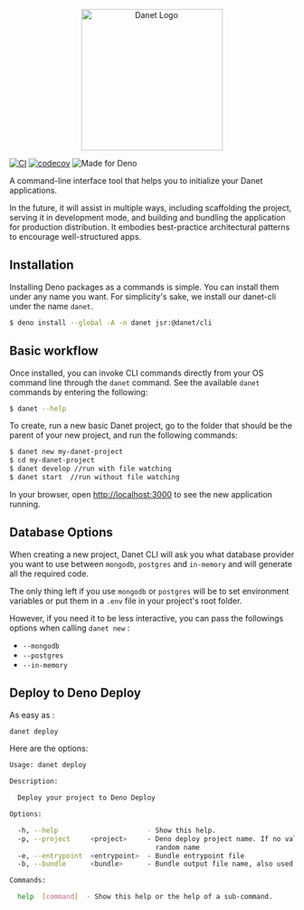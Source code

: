 <p align="center">
  <img src="https://user-images.githubusercontent.com/38007824/205580360-fa032554-5e9e-4266-8ec9-c78ca9a233bc.svg" width="250" alt="Danet Logo" />
</p>


[![CI](https://github.com/Sorikairox/Danet/actions/workflows/run-tests.yml/badge.svg)](https://github.com/Sorikairox/Danet/actions/workflows/run-tests.yml)
[![codecov](https://codecov.io/gh/Savory/Danet/branch/main/graph/badge.svg?token=R6WXVC669Z)](https://codecov.io/gh/Savory/Danet)
![Made for Deno](https://img.shields.io/badge/made%20for-Deno-6B82F6?style=flat-square)

A command-line interface tool that helps you to initialize your Danet applications.

In the future, it will assist in multiple ways, including scaffolding the project, serving it in development mode, and building and bundling the application for production distribution. It embodies best-practice architectural patterns to encourage well-structured apps.

## Installation

Installing Deno packages as a commands is simple. You can install them under any name you want. For simplicity's sake, we install our danet-cli under the name `danet`.

```bash
$ deno install --global -A -n danet jsr:@danet/cli
```

## Basic workflow

Once installed, you can invoke CLI commands directly from your OS command line through the `danet` command. See the available `danet` commands by entering the following:

```bash
$ danet --help
```

To create, run a new basic Danet project, go to the folder that should be the parent of your new project, and run the following commands:

```bash
$ danet new my-danet-project
$ cd my-danet-project
$ danet develop //run with file watching
$ danet start  //run without file watching
```

In your browser, open [http://localhost:3000](http://localhost:3000) to see the new application running.

## Database Options

When creating a new project, Danet CLI will ask you what database provider you want to use between `mongodb`, `postgres` and `in-memory` and will generate all the required code.

The only thing left if you use `mongodb` or `postgres` will be to set environment variables or put them in a `.env` file in your project's root folder.

However, if you need it to be less interactive, you can pass the followings options when calling `danet new` :

- `--mongodb`
- `--postgres`
- `--in-memory`

## Deploy to Deno Deploy

As easy as :
```bash
danet deploy
```

Here are the options: 
```bash
Usage: danet deploy

Description:

  Deploy your project to Deno Deploy

Options:

  -h, --help                      - Show this help.                                                                                    
  -p, --project     <project>     - Deno deploy project name. If no value is given, Deno deploy will generate a                        
                                    random name                                                                                        
  -e, --entrypoint  <entrypoint>  - Bundle entrypoint file                                                       (Default: "run.ts")   
  -b, --bundle      <bundle>      - Bundle output file name, also used as deployctl entrypoint                   (Default: "bundle.js")

Commands:

  help  [command]  - Show this help or the help of a sub-command.
```
